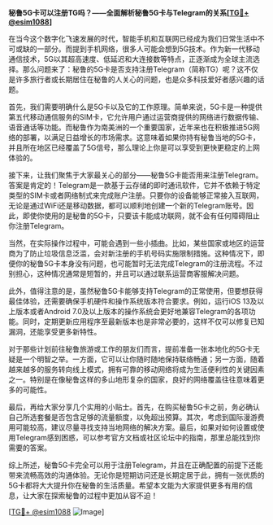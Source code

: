 **秘鲁5G卡可以注册TG吗？——全面解析秘鲁5G卡与Telegram的关系[[TG💪+ @esim1088](https://t.me/s/esim1088)]**

在当今这个数字化飞速发展的时代，智能手机和互联网已经成为我们日常生活中不可或缺的一部分。而提到手机网络，很多人可能会想到5G技术。作为新一代移动通信技术，5G以其超高速度、低延迟和大连接数等特点，正逐渐成为全球主流选择。那么问题来了：秘鲁的5G卡是否支持注册Telegram（简称TG）呢？这不仅是许多旅行者或长期居住在秘鲁的人关心的问题，也是众多科技爱好者感兴趣的话题。

首先，我们需要明确什么是5G卡以及它的工作原理。简单来说，5G卡是一种提供第五代移动通信服务的SIM卡，它允许用户通过运营商提供的网络进行数据传输、语音通话等功能。而秘鲁作为南美洲的一个重要国家，近年来也在积极推进5G网络的部署，以满足日益增长的市场需求。这意味着如果你持有秘鲁当地的5G卡，并且所在地区已经覆盖了5G信号，那么理论上你是可以享受到更快更稳定的上网体验的。

接下来，让我们聚焦于大家最关心的部分——秘鲁5G卡能否用来注册Telegram。答案是肯定的！Telegram是一款基于云存储的即时通讯软件，它并不依赖于特定类型的SIM卡或者网络制式来完成账户注册。只要你的设备能够正常接入互联网，无论是通过WiFi还是移动数据，都可以顺利地创建一个新的Telegram账号。因此，即使你使用的是秘鲁的5G卡，只要该卡能成功联网，就不会有任何障碍阻止你注册Telegram。

当然，在实际操作过程中，可能会遇到一些小插曲。比如，某些国家或地区的运营商为了防止垃圾信息泛滥，会对新注册的手机号码实施限制措施。这种情况下，即便你的秘鲁5G卡本身没有问题，也可能暂时无法完成Telegram的注册流程。不过别担心，这种情况通常是短暂的，并且可以通过联系运营商客服解决问题。

此外，值得注意的是，虽然秘鲁5G卡能够支持Telegram的正常使用，但要想获得最佳体验，还需要确保手机硬件和操作系统版本符合要求。例如，运行iOS 13及以上版本或者Android 7.0及以上版本的操作系统会更好地兼容Telegram的各项功能。同时，定期更新应用程序至最新版本也是非常必要的，这样不仅可以修复已知漏洞，还能享受更多新特性。

对于那些计划前往秘鲁旅游或工作的朋友们而言，提前准备一张本地化的5G卡无疑是一个明智之举。一方面，它可以让你随时随地保持联络畅通；另一方面，随着越来越多的服务转向线上模式，拥有可靠的移动网络将成为生活便利性的关键因素之一。特别是在像秘鲁这样的多山地形复杂的国家，良好的网络覆盖往往意味着更多的可能性。

最后，再给大家分享几个实用的小贴士。首先，在购买秘鲁5G卡之前，务必确认自己所选套餐是否包含足够的流量额度，以免超出预算。其次，考虑到国际漫游费用可能较高，建议尽量寻找支持当地网络的解决方案。最后，如果对如何设置或使用Telegram感到困惑，可以参考官方文档或社区论坛中的指南，那里总能找到你需要的答案。

综上所述，秘鲁5G卡完全可以用于注册Telegram，并且在正确配置的前提下还能带来流畅高效的沟通体验。无论你是短期访问还是长期定居于此，拥有一张优质的5G卡都将大大提升你在秘鲁的生活质量。希望本文能为大家提供更多有用的信息，让大家在探索秘鲁的过程中更加从容不迫！

[[TG💪+ @esim1088](https://t.me/s/esim1088) ![Image](https://i.postimg.cc/4NQfJmqS/Snipaste-2025-05-13-00-14-12.png)]
